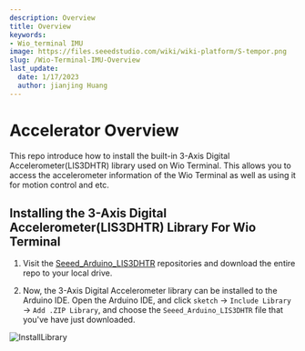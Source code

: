 ```yaml
---
description: Overview
title: Overview
keywords:
- Wio_terminal IMU
image: https://files.seeedstudio.com/wiki/wiki-platform/S-tempor.png
slug: /Wio-Terminal-IMU-Overview
last_update:
  date: 1/17/2023
  author: jianjing Huang
---
```


# Accelerator Overview

This repo introduce how to install the built-in 3-Axis Digital Accelerometer(LIS3DHTR) library used on Wio Terminal. This allows you to access the accelerometer information of the Wio Terminal as well as using it for motion control and etc.

## Installing the 3-Axis Digital Accelerometer(LIS3DHTR) Library For Wio Terminal

1. Visit the [Seeed_Arduino_LIS3DHTR](https://github.com/Seeed-Studio/Seeed_Arduino_LIS3DHTR/tree/master) repositories and download the entire repo to your local drive.

2. Now, the 3-Axis Digital Accelerometer library can be installed to the Arduino IDE. Open the Arduino IDE, and click `sketch` -> `Include Library` -> `Add .ZIP Library`, and choose the `Seeed_Arduino_LIS3DHTR` file that you've have just downloaded.

![InstallLibrary](https://files.seeedstudio.com/wiki/Wio-Terminal/img/Xnip2019-11-21_15-50-13.jpg)
